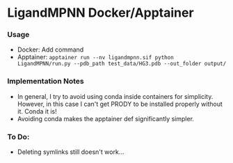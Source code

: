 # LigandMPNN Docker/Apptainer

### Usage
- Docker: Add command
- Apptainer: `apptainer run --nv ligandmpnn.sif python LigandMPNN/run.py --pdb_path test_data/HG3.pdb --out_folder output/`


### Implementation Notes
- In general, I try to avoid using conda inside containers for simplicity. However, in this case I can't get PRODY to be installed properly without it. Conda it is!
- Avoiding conda makes the apptainer def significantly simpler.

### To Do:
- Deleting symlinks still doesn't work...